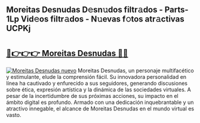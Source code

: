 ## Moreitas Desnudas D𝚎sn𝚞dos filtr𝚊dos - Parts-1Lp Vid𝚎os filtr𝚊dos - N𝚞evas f𝚘tos atr𝚊ctivas UCPKj

# <h2><a href="http://mbavlui.tromn.icu/?c=Moreitas+Desnudas">🔗👉👉👉 Moreitas Desnudas 🔗🔗</a></h2>

[![Moreitas Desnudas nuevo](https://i.imgur.com/pEAQMta.gif)](http://mbavlui.tromn.icu/?c=Moreitas+Desnudas)
Moreitas Desnudas, un personaje multifacético y estimulante, elude la comprensión fácil. Su innovadora personalidad en línea ha cautivado y enfurecido a sus seguidores, generando discusiones sobre ética, expresión artística y la dinámica de las sociedades virtuales. A pesar de la incertidumbre de sus próximas acciones, su impacto en el ámbito digital es profundo. Armado con una dedicación inquebrantable y un atractivo innegable, el alcance de Moreitas Desnudas en el mundo virtual es vasto.
